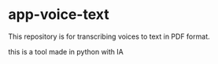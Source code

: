 # app-voice-text

This repository is for transcribing voices to text in PDF format.

this is a tool made in python with IA
